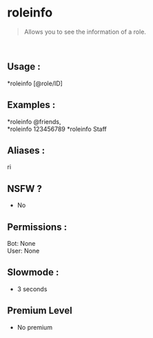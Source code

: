 # roleinfo

> Allows you to see the information of a role.

<br>

## Usage :

*roleinfo [@role/ID]

## Examples :

*roleinfo @friends,
<br>*roleinfo 123456789
*roleinfo Staff

## Aliases :

ri

## NSFW ?

- No

## Permissions :

Bot: None
<br>
User: None

## Slowmode :

- 3 seconds

## Premium Level

- No premium